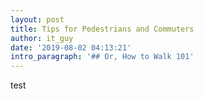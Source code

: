 ```yaml
---
layout: post
title: Tips for Pedestrians and Commuters
author: it_guy
date: '2019-08-02 04:13:21'
intro_paragraph: '## Or, How to Walk 101'
---
```

test
